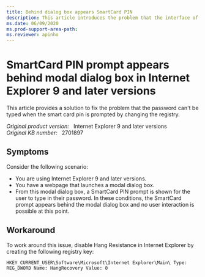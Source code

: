 ```yaml
---
title: Behind dialog box appears SmartCard PIN
description: This article introduces the problem that the interface of the modal dialog box and the SmartCard PIN prompt in the web page can't interact.
ms.date: 06/09/2020
ms.prod-support-area-path: 
ms.reviewer: apinho
---
```

# SmartCard PIN prompt appears behind modal dialog box in Internet Explorer 9 and later versions

This article provides a solution to fix the problem that the password can't be typed when the smart card pin is prompted by changing the registry.

_Original product version:_ &nbsp; Internet Explorer 9 and later versions  
_Original KB number:_ &nbsp; 2701897

## Symptoms

Consider the following scenario:

- You are using Internet Explorer 9 and later versions.
- You have a webpage that launches a modal dialog box.
- From this modal dialog box, a SmartCard PIN prompt is shown for the user to type in their password.
In these conditions, the SmartCard prompt appears behind the modal dialog box and no user interaction is possible at this point.

## Workaround

To work around this issue, disable Hang Resistance in Internet Explorer by creating the following registry key:

`HKEY_CURRENT_USER\Software\Microsoft\Internet Explorer\Main\
 Type: REG_DWORD
 Name: HangRecovery
 Value: 0`
